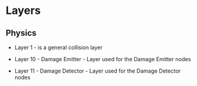 # Layers

## Physics

- Layer 1 - is a general collision layer

- Layer 10 - Damage Emitter - Layer used for the Damage Emitter nodes

- Layer 11 - Damage Detector - Layer used for the Damage Detector nodes

